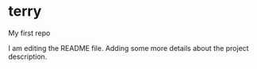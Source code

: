 # terry
My first repo

I am editing the README file. Adding some more details about the project description.
